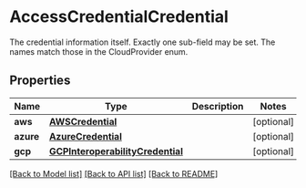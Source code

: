 # AccessCredentialCredential

The credential information itself. Exactly one sub-field may be set. The names match those in the CloudProvider enum.

## Properties

| Name      | Type                                                                  | Description | Notes      |
| --------- | --------------------------------------------------------------------- | ----------- | ---------- |
| **aws**   | [**AWSCredential**](AWSCredential.md)                                 |             | [optional] |
| **azure** | [**AzureCredential**](AzureCredential.md)                             |             | [optional] |
| **gcp**   | [**GCPInteroperabilityCredential**](GCPInteroperabilityCredential.md) |             | [optional] |

[[Back to Model list]](../README.md#documentation-for-models) [[Back to API list]](../README.md#documentation-for-api-endpoints) [[Back to README]](../README.md)

